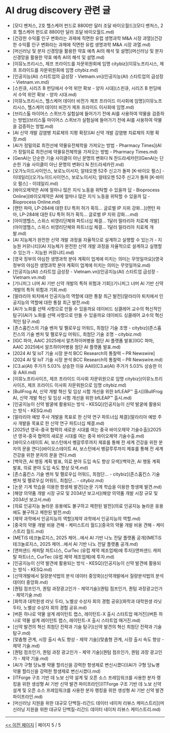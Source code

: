 # AI drug discovery 관련 글

- [모디 벤처스, 2호 헬스케어 펀드로 8800만 달러 조달  바이오월드](모디 벤처스, 2호 헬스케어 펀드로 8800만 달러 조달  바이오월드.md)
- [건강한 수익률 인구 변화라는 과제에 직면한 유럽 생명과학 M&A 시장 과열](건강한 수익률 인구 변화라는 과제에 직면한 유럽 생명과학 M&A 시장 과열.md)
- [머신러닝 및 분자 신경망을 활용한 약효 예측 AI의 해석 및 설명](머신러닝 및 분자 신경망을 활용한 약효 예측 AI의 해석 및 설명.md)
- [이뮤노프리시스, 제프 프라이드를 자문위원회에 임명  citybiz](이뮤노프리시스, 제프 프라이드를 자문위원회에 임명  citybiz.md)
- [인공지능(AI) 스타트업의 급성장 - Vietnam.vn](인공지능(AI) 스타트업의 급성장 - Vietnam.vn.md)
- [스핀큐, 시리즈 B 펀딩에서 수억 위안 확보 - 양자 시대](스핀큐, 시리즈 B 펀딩에서 수억 위안 확보 - 양자 시대.md)
- [이뮤노프리시스, 헬스케어 데이터 비전가 제프 프라이드 이사회에 임명](이뮤노프리시스, 헬스케어 데이터 비전가 제프 프라이드 이사회에 임명.md)
- [브리스톨 마이어스 스퀴브가 실험실에 들어가기 전에 AI를 사용하여 약물을 검증하는 방법](브리스톨 마이어스 스퀴브가 실험실에 들어가기 전에 AI를 사용하여 약물을 검증하는 방법.md)
- [AI 신약 개발 감염병 치료제의 지평 확장](AI 신약 개발 감염병 치료제의 지평 확장.md)
- [AI가 정밀의료 최전선에 약물유전체학을 가져오는 방법 - Pharmacy Times](AI가 정밀의료 최전선에 약물유전체학을 가져오는 방법 - Pharmacy Times.md)
- [GenAI는 단순한 기술 사이클이 아닌 문명의 변화다 N 찬드라세카란](GenAI는 단순한 기술 사이클이 아닌 문명의 변화다 N 찬드라세카란.md)
- [오가노이드사이언스, 보로노이서지; 알테오젠 52주 신고가 돌파 [K-바이오 펄스] - 이데일리](오가노이드사이언스, 보로노이서지; 알테오젠 52주 신고가 돌파 [K-바이오 펄스] - 이데일리.md)
- [바이오제약은 AI에 얼마나 많은 지식 노동을 위탁할 수 있을까 답 - Bioprocess Online](바이오제약은 AI에 얼마나 많은 지식 노동을 위탁할 수 있을까 답 - Bioprocess Online.md)
- [랜턴 파마, LP-284에 대한 EU 특허 허가 획득… 글로벌 IP 지위 강화…](랜턴 파마, LP-284에 대한 EU 특허 허가 획득… 글로벌 IP 지위 강화….md)
- [아이엠헬스, 스위스 비영리단체와 파트너십 체결… 1달러 말라리아 치료제 개발](아이엠헬스, 스위스 비영리단체와 파트너십 체결… 1달러 말라리아 치료제 개발.md)
- [AI 지능체가 완전한 신약 개발 과정을 자율적으로 설계하고 실행할 수 있는가 - 지능원 커뮤니티](AI 지능체가 완전한 신약 개발 과정을 자율적으로 설계하고 실행할 수 있는가 - 지능원 커뮤니티.md)
- [영국 정부의 야심찬 생명과학 분야 계획이 업계에 미치는 의미는 무엇일까요](영국 정부의 야심찬 생명과학 분야 계획이 업계에 미치는 의미는 무엇일까요.md)
- [인공지능(AI) 스타트업 급성장 - Vietnam.vn](인공지능(AI) 스타트업 급성장 - Vietnam.vn.md)
- [기니피그 너머 AI 기반 신약 개발의 특허 위험과 기회](기니피그 너머 AI 기반 신약 개발의 특허 위험과 기회.md)
- [말라리아 퇴치에서 인공지능의 역할에 대한 통찰 최근 발전](말라리아 퇴치에서 인공지능의 역할에 대한 통찰 최근 발전.md)
- [AI가 노화를 선택 사항으로 만들 수 있을까요 데이비드 싱클레어 교수의 혁신적인 탐구](AI가 노화를 선택 사항으로 만들 수 있을까요 데이비드 싱클레어 교수의 혁신적인 탐구.md)
- [존스홉킨스의 기술 벤처 및 펠로우십 어워드, 최첨단 기술 조명 - citybiz](존스홉킨스의 기술 벤처 및 펠로우십 어워드, 최첨단 기술 조명 - citybiz.md)
- [IGC 파마, AAIC 2025에서 알츠하이머병용 첨단 AI 플랫폼 발표](IGC 파마, AAIC 2025에서 알츠하이머병용 첨단 AI 플랫폼 발표.md)
- [2024 AI 및 IoT 기술 시장 분석 BCC Research의 통찰력 – PR Newswire](2024 AI 및 IoT 기술 시장 분석 BCC Research의 통찰력 – PR Newswire.md)
- [C3.ai(AI) 주가가 5.03% 상승한 이유  AAII](C3.ai(AI) 주가가 5.03% 상승한 이유  AAII.md)
- [이뮤노프리사이즈, 제프 프라이드 이사회 자문위원으로 임명  citybiz](이뮤노프리사이즈, 제프 프라이드 이사회 자문위원으로 임명  citybiz.md)
- [BullFrog AI, 신약 개발 혁신 및 임상 시험 개선을 위한 bfLEAP™ 출시](BullFrog AI, 신약 개발 혁신 및 임상 시험 개선을 위한 bfLEAP™ 출시.md)
- [인공지능이 신약 발굴에 활용되는 방식 - KESQ](인공지능이 신약 발굴에 활용되는 방식 - KESQ.md)
- [말라리아 예방 주사 개발을 목표로 한 신약 연구 파트너십 체결](말라리아 예방 주사 개발을 목표로 한 신약 연구 파트너십 체결.md)
- [2025년 영국-중국 협력의 새로운 시대를 여는 중국 바이오제약 기술수출](2025년 영국-중국 협력의 새로운 시대를 여는 중국 바이오제약 기술수출.md)
- [바이오스테이트 AI, 보스턴에서 벵갈루루까지 제휴를 통해 전 세계 건강을 위한 분자의 문을 연다](바이오스테이트 AI, 보스턴에서 벵갈루루까지 제휴를 통해 전 세계 건강을 위한 분자의 문을 연다.md)
- [백악관, AI 행동 계획 발표, 의료 분야 도입 속도 향상 모색](백악관, AI 행동 계획 발표, 의료 분야 도입 속도 향상 모색.md)
- [존스홉킨스 기술 벤처 및 펠로우십 어워드, 최첨단… - citybiz](존스홉킨스 기술 벤처 및 펠로우십 어워드, 최첨단… - citybiz.md)
- [논문 기계 학습을 이용한 항생제 발견](논문 기계 학습을 이용한 항생제 발견.md)
- [해양 의약품 개발 시장 규모 및 2034년 보고서](해양 의약품 개발 시장 규모 및 2034년 보고서.md)
- [의료 인공지능 놀라운 응용에도 불구하고 제한된 발전](의료 인공지능 놀라운 응용에도 불구하고 제한된 발전.md)
- [제약 과학에서 인공지능의 역할](제약 과학에서 인공지능의 역할.md)
- [중국의 약물 개발 비용  견해 - 케미스트리 월드](중국의 약물 개발 비용  견해 - 케미스트리 월드.md)
- [METiS 테크놀로지스, 2025 제어…에서 AI 기반 나노 전달 플랫폼 공개](METiS 테크놀로지스, 2025 제어…에서 AI 기반 나노 전달 플랫폼 공개.md)
- [앤퍼샌드 캐피탈 파트너스, CurTec (유럽 제약 제조업체)에 투자](앤퍼샌드 캐피탈 파트너스, CurTec (유럽 제약 제조업체)에 투자.md)
- [인공지능이 신약 발견에 활용되는 방식 - KESQ](인공지능이 신약 발견에 활용되는 방식 - KESQ.md)
- [신약개발에서 질량분석법의 분석 데이터 중앙화](신약개발에서 질량분석법의 분석 데이터 중앙화.md)
- [퀀텀 점프인가, 퀀텀 과장광고인가 - 제약기술](퀀텀 점프인가, 퀀텀 과장광고인가 - 제약기술.md)
- [화학과 대학원생 라닛 두타, 노벨상 수상자 회의 경험 공유](화학과 대학원생 라닛 두타, 노벨상 수상자 회의 경험 공유.md)
- [버튼 하나로 약물 설계 레이턴트 랩스, 레이턴트-X 출시  스타트업 매거진](버튼 하나로 약물 설계 레이턴트 랩스, 레이턴트-X 출시  스타트업 매거진.md)
- [신약 발견의 혁신 최첨단 전략과 기술 탐구](신약 발견의 혁신 최첨단 전략과 기술 탐구.md)
- [맞춤형 관계, 시장 출시 속도 향상 - 제약 기술](맞춤형 관계, 시장 출시 속도 향상 - 제약 기술.md)
- [퀀텀 점프인가, 퀀텀 과장 광고인가 - 제약 기술](퀀텀 점프인가, 퀀텀 과장 광고인가 - 제약 기술.md)
- [AI가 구형 당뇨병 약물 할리신을 강력한 항생제로 변신시켰다](AI가 구형 당뇨병 약물 할리신을 강력한 항생제로 변신시켰다.md)
- [ITForge 구조 기반 데 노보 신약 설계 및 오픈 소스 프레임워크를 사용한 분자 랭킹을 위한 생성형 AI 기반 신약 발견 파이프라인](ITForge 구조 기반 데 노보 신약 설계 및 오픈 소스 프레임워크를 사용한 분자 랭킹을 위한 생성형 AI 기반 신약 발견 파이프라인.md)
- [머신러닝 지원을 위한 대규모 단백질-리간드 데이터  네이처 리뷰스 케미스트리](머신러닝 지원을 위한 대규모 단백질-리간드 데이터  네이처 리뷰스 케미스트리.md)

---
[<< 이전 페이지](page-4.md)  |  페이지 5 / 5